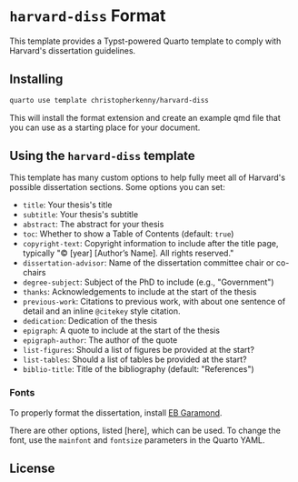 # `harvard-diss` Format

This template provides a Typst-powered Quarto template to comply with Harvard's dissertation guidelines.

## Installing

```bash
quarto use template christopherkenny/harvard-diss
```

This will install the format extension and create an example qmd file
that you can use as a starting place for your document.

## Using the `harvard-diss` template

This template has many custom options to help fully meet all of Harvard's possible dissertation sections.
Some options you can set:

- `title`: Your thesis's title
- `subtitle`: Your thesis's subtitle
- `abstract`: The abstract for your thesis
- `toc`: Whether to show a Table of Contents (default: `true`)
- `copyright-text`: Copyright information to include after the title page, typically "© [year] [Author’s Name]. All rights reserved."
- `dissertation-advisor`: Name of the dissertation committee chair or co-chairs
- `degree-subject`: Subject of the PhD to include (e.g., "Government")
- `thanks`: Acknowledgements to include at the start of the thesis
- `previous-work`: Citations to previous work, with about one sentence of detail and an inline `@citekey` style citation.
- `dedication`: Dedication of the thesis
- `epigraph`: A quote to include at the start of the thesis
- `epigraph-author`: The author of the quote
- `list-figures`: Should a list of figures be provided at the start?
- `list-tables`: Should a list of tables be provided at the start?
- `biblio-title`: Title of the bibliography (default: "References")



### Fonts

To properly format the dissertation, install [EB Garamond](https://fonts.google.com/specimen/EB+Garamond).

There are other options, listed [here], which can be used. To change the font, use the `mainfont` and `fontsize` parameters in the Quarto YAML.


## License
